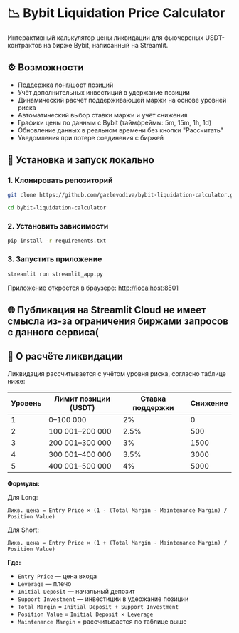 # 📉 Bybit Liquidation Price Calculator

Интерактивный калькулятор цены ликвидации для фьючерсных USDT-контрактов на бирже Bybit, написанный на Streamlit.

## ⚙️ Возможности

- Поддержка лонг/шорт позиций
- Учёт дополнительных инвестиций в удержание позиции
- Динамический расчёт поддерживающей маржи на основе уровней риска
- Автоматический выбор ставки маржи и учёт снижения
- Графики цены по данным с Bybit (таймфреймы: 5m, 15m, 1h, 1d)
- Обновление данных в реальном времени без кнопки "Рассчитать"
- Уведомления при потере соединения с биржей

## 🚀 Установка и запуск локально

### 1. Клонировать репозиторий

```bash
git clone https://github.com/gazlevodiva/bybit-liquidation-calculator.git
```

```bash
cd bybit-liquidation-calculator
```

### 2. Установить зависимости

```bash
pip install -r requirements.txt
```

### 3. Запустить приложение

```bash
streamlit run streamlit_app.py
```

Приложение откроется в браузере: [http://localhost:8501](http://localhost:8501)

## 🌐 Публикация на Streamlit Cloud не имеет смысла из-за ограничения биржами запросов с данного сервиса(

## 🧮 О расчёте ликвидации

Ликвидация рассчитывается с учётом уровня риска, согласно таблице ниже:

| Уровень | Лимит позиции (USDT) | Ставка поддержки | Снижение |
|--------|----------------------|------------------|----------|
| 1      | 0–100 000            | 2%               | 0        |
| 2      | 100 001–200 000      | 2.5%             | 500      |
| 3      | 200 001–300 000      | 3%               | 1500     |
| 4      | 300 001–400 000      | 3.5%             | 3000     |
| 5      | 400 001–500 000      | 4%               | 5000     |

**Формулы:**

Для Long:
```
Ликв. цена = Entry Price × (1 - (Total Margin - Maintenance Margin) / Position Value)
```

Для Short:
```
Ликв. цена = Entry Price × (1 + (Total Margin - Maintenance Margin) / Position Value)
```

**Где:**

- `Entry Price` — цена входа
- `Leverage` — плечо
- `Initial Deposit` — начальный депозит
- `Support Investment` — инвестиции в удержание позиции
- `Total Margin` = `Initial Deposit + Support Investment`
- `Position Value` = `Initial Deposit × Leverage`
- `Maintenance Margin` = рассчитывается по таблице выше
